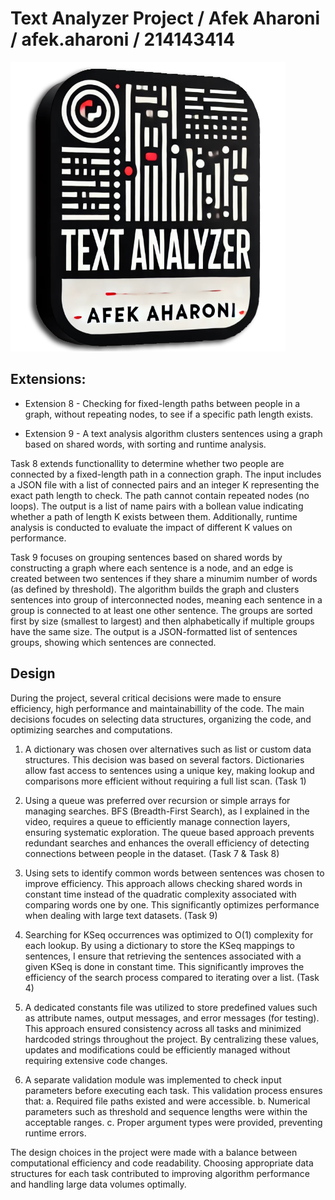 # Text Analyzer Project / Afek Aharoni / afek.aharoni / 214143414

[![Text Analyzer Logo](https://raw.githubusercontent.com/AfekAharoni/TextAnalyzer/main/TextAnalyzer/Logo.png)](https://www.youtube.com/watch?v=A4ODWKm39ek)

## Extensions:

* Extension 8 - Checking for fixed-length paths between people in a graph, without repeating nodes, to see if a specific path length exists.

* Extension 9 - A text analysis algorithm clusters sentences using a graph based on shared words, with sorting and runtime analysis.

Task 8 extends functionallity to determine whether two people are connected by a fixed-length path in a connection graph. The input includes a JSON file with a list of connected pairs and an integer K representing the exact path length to check. The path cannot contain repeated nodes (no loops). The output is a list of name pairs with a bollean value indicating whether a path of length K exists between them. Additionally, runtime analysis is conducted to evaluate the impact of different K values on performance.

Task 9 focuses on grouping sentences based on shared words by constructing a graph where each sentence is a node, and an edge is created between two sentences if they share a minumim number of words (as defined by threshold). The algorithm builds the graph and clusters sentences into group of interconnected nodes, meaning each sentence in a group is connected to at least one other sentence. The groups are sorted first by size (smallest to largest) and then alphabetically if multiple groups have the same size. The output is a JSON-formatted list of sentences groups, showing which sentences are connected.

## Design

During the project, several critical decisions were made to ensure efficiency, high performance and maintainabillity of the code. The main decisions focudes on selecting data structures, organizing the code, and optimizing searches and computations.

1. A dictionary was chosen over alternatives such as list or custom data structures. This decision was based on several factors. Dictionaries allow fast access to sentences using a unique key, making lookup and comparisons more efficient without requiring a full list scan. (Task 1)

2. Using a queue was preferred over recursion or simple arrays for managing searches. BFS (Breadth-First Search), as I explained in the video, requires a queue to efficiently manage connection layers, ensuring systematic exploration. The queue based approach prevents redundant searches and enhances the overall efficiency of detecting connections between people in the dataset. (Task 7 & Task 8)

3. Using sets to identify common words between sentences was chosen to improve efficiency. This approach allows checking shared words in constant time instead of the quadratic complexity associated with comparing words one by one. This significantly optimizes performance when dealing with large text datasets. (Task 9)

4. Searching for KSeq occurrences was optimized to O(1) complexity for each lookup. By using a dictionary to store the KSeq mappings to sentences, I ensure that retrieving the sentences associated with a given KSeq is done in constant time. This significantly improves the efficiency of the search process compared to iterating over a list. (Task 4)

5. A dedicated constants file was utilized to store predefined values such as attribute names, output messages, and error messages (for testing). This approach ensured consistency across all tasks and minimized hardcoded strings throughout the project. By centralizing these values, updates and modifications could be efficiently managed without requiring extensive code changes.

6. A separate validation module was implemented to check input parameters before executing each task. This validation process ensures that:
   a. Required file paths existed and were accessible.
   b. Numerical parameters such as threshold and sequence lengths were within the acceptable ranges.
   c. Proper argument types were provided, preventing runtime errors.

The design choices in the project were made with a balance between computational efficiency and code readability. Choosing appropriate data structures for each task contributed to improving algorithm performance and handling large data volumes optimally.
